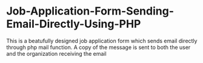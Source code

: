 # Job-Application-Form-Sending-Email-Directly-Using-PHP
This is a beatufully designed job application form which sends email directly through php mail function. A copy of the message is sent to both the user and the organization receiving the email
